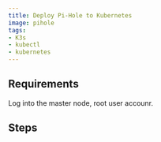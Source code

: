 ```yaml
---
title: Deploy Pi-Hole to Kubernetes
image: pihole
tags:
- K3s
- kubectl
- kubernetes
---
```

## Requirements

Log into the master node, root user accounr.

## Steps

[^1]: [Jeff Geerling - Raspberry Pi Cluster Ep 4 - Minecraft, Pi-hole, Grafana + MORE!](https://www.youtube.com/watch?v=IafVCHkJbtI)
[^2]: [Raspberry Pi Cluster Episode 4 - Minecraft, Pi-hole, Grafana and More!](https://www.jeffgeerling.com/blog/2020/raspberry-pi-cluster-episode-4-minecraft-pi-hole-grafana-and-more)
[^3]: [Jeff Geerling - Turing Pi Cluster](https://github.com/geerlingguy/turing-pi-cluster)